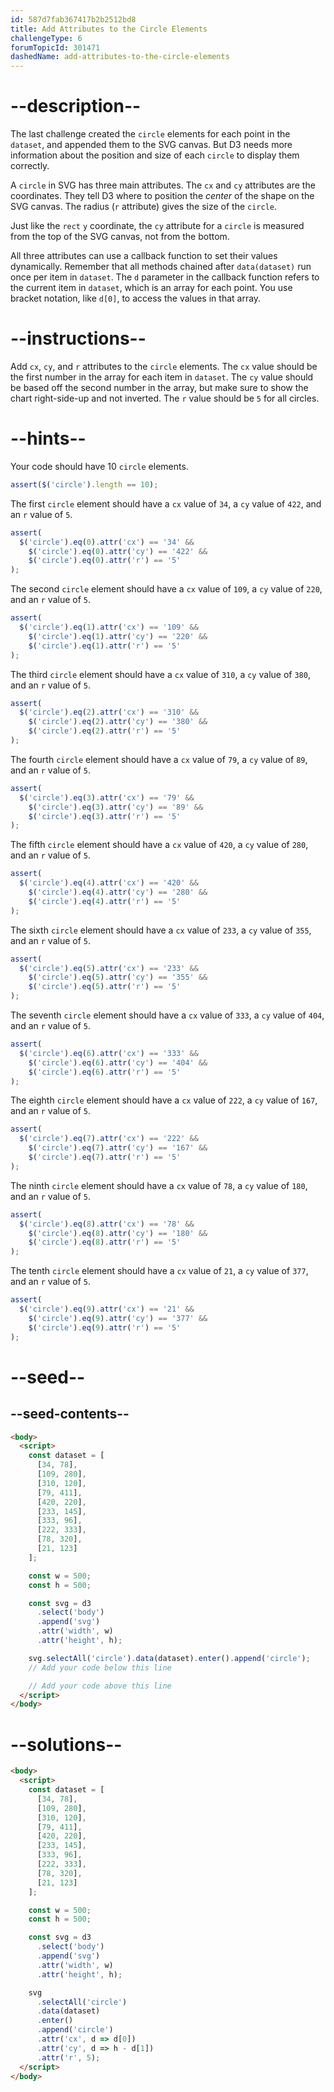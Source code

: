 ```yaml
---
id: 587d7fab367417b2b2512bd8
title: Add Attributes to the Circle Elements
challengeType: 6
forumTopicId: 301471
dashedName: add-attributes-to-the-circle-elements
---
```


# --description--

The last challenge created the `circle` elements for each point in the `dataset`, and appended them to the SVG canvas. But D3 needs more information about the position and size of each `circle` to display them correctly.

A `circle` in SVG has three main attributes. The `cx` and `cy` attributes are the coordinates. They tell D3 where to position the _center_ of the shape on the SVG canvas. The radius (`r` attribute) gives the size of the `circle`.

Just like the `rect` `y` coordinate, the `cy` attribute for a `circle` is measured from the top of the SVG canvas, not from the bottom.

All three attributes can use a callback function to set their values dynamically. Remember that all methods chained after `data(dataset)` run once per item in `dataset`. The `d` parameter in the callback function refers to the current item in `dataset`, which is an array for each point. You use bracket notation, like `d[0]`, to access the values in that array.

# --instructions--

Add `cx`, `cy`, and `r` attributes to the `circle` elements. The `cx` value should be the first number in the array for each item in `dataset`. The `cy` value should be based off the second number in the array, but make sure to show the chart right-side-up and not inverted. The `r` value should be `5` for all circles.

# --hints--

Your code should have 10 `circle` elements.

```js
assert($('circle').length == 10);
```

The first `circle` element should have a `cx` value of `34`, a `cy` value of `422`, and an `r` value of `5`.

```js
assert(
  $('circle').eq(0).attr('cx') == '34' &&
    $('circle').eq(0).attr('cy') == '422' &&
    $('circle').eq(0).attr('r') == '5'
);
```

The second `circle` element should have a `cx` value of `109`, a `cy` value of `220`, and an `r` value of `5`.

```js
assert(
  $('circle').eq(1).attr('cx') == '109' &&
    $('circle').eq(1).attr('cy') == '220' &&
    $('circle').eq(1).attr('r') == '5'
);
```

The third `circle` element should have a `cx` value of `310`, a `cy` value of `380`, and an `r` value of `5`.

```js
assert(
  $('circle').eq(2).attr('cx') == '310' &&
    $('circle').eq(2).attr('cy') == '380' &&
    $('circle').eq(2).attr('r') == '5'
);
```

The fourth `circle` element should have a `cx` value of `79`, a `cy` value of `89`, and an `r` value of `5`.

```js
assert(
  $('circle').eq(3).attr('cx') == '79' &&
    $('circle').eq(3).attr('cy') == '89' &&
    $('circle').eq(3).attr('r') == '5'
);
```

The fifth `circle` element should have a `cx` value of `420`, a `cy` value of `280`, and an `r` value of `5`.

```js
assert(
  $('circle').eq(4).attr('cx') == '420' &&
    $('circle').eq(4).attr('cy') == '280' &&
    $('circle').eq(4).attr('r') == '5'
);
```

The sixth `circle` element should have a `cx` value of `233`, a `cy` value of `355`, and an `r` value of `5`.

```js
assert(
  $('circle').eq(5).attr('cx') == '233' &&
    $('circle').eq(5).attr('cy') == '355' &&
    $('circle').eq(5).attr('r') == '5'
);
```

The seventh `circle` element should have a `cx` value of `333`, a `cy` value of `404`, and an `r` value of `5`.

```js
assert(
  $('circle').eq(6).attr('cx') == '333' &&
    $('circle').eq(6).attr('cy') == '404' &&
    $('circle').eq(6).attr('r') == '5'
);
```

The eighth `circle` element should have a `cx` value of `222`, a `cy` value of `167`, and an `r` value of `5`.

```js
assert(
  $('circle').eq(7).attr('cx') == '222' &&
    $('circle').eq(7).attr('cy') == '167' &&
    $('circle').eq(7).attr('r') == '5'
);
```

The ninth `circle` element should have a `cx` value of `78`, a `cy` value of `180`, and an `r` value of `5`.

```js
assert(
  $('circle').eq(8).attr('cx') == '78' &&
    $('circle').eq(8).attr('cy') == '180' &&
    $('circle').eq(8).attr('r') == '5'
);
```

The tenth `circle` element should have a `cx` value of `21`, a `cy` value of `377`, and an `r` value of `5`.

```js
assert(
  $('circle').eq(9).attr('cx') == '21' &&
    $('circle').eq(9).attr('cy') == '377' &&
    $('circle').eq(9).attr('r') == '5'
);
```

# --seed--

## --seed-contents--

```html
<body>
  <script>
    const dataset = [
      [34, 78],
      [109, 280],
      [310, 120],
      [79, 411],
      [420, 220],
      [233, 145],
      [333, 96],
      [222, 333],
      [78, 320],
      [21, 123]
    ];

    const w = 500;
    const h = 500;

    const svg = d3
      .select('body')
      .append('svg')
      .attr('width', w)
      .attr('height', h);

    svg.selectAll('circle').data(dataset).enter().append('circle');
    // Add your code below this line

    // Add your code above this line
  </script>
</body>
```

# --solutions--

```html
<body>
  <script>
    const dataset = [
      [34, 78],
      [109, 280],
      [310, 120],
      [79, 411],
      [420, 220],
      [233, 145],
      [333, 96],
      [222, 333],
      [78, 320],
      [21, 123]
    ];

    const w = 500;
    const h = 500;

    const svg = d3
      .select('body')
      .append('svg')
      .attr('width', w)
      .attr('height', h);

    svg
      .selectAll('circle')
      .data(dataset)
      .enter()
      .append('circle')
      .attr('cx', d => d[0])
      .attr('cy', d => h - d[1])
      .attr('r', 5);
  </script>
</body>
```
